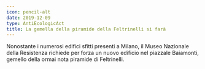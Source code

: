```yaml
---
icon: pencil-alt
date: 2019-12-09
type: AntiEcologicAct
title: La gemella della piramide della Feltrinelli si farà
---
```


Nonostante i numerosi edifici sfitti presenti a Milano, il Museo Nazionale della Resistenza richiede per forza un nuovo edificio nel piazzale Baiamonti, gemello della ormai nota piramide di Feltrinelli.
